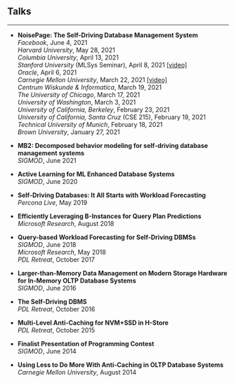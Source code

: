## Talks
---

* **NoisePage: The Self-Driving Database Management System**
  <br/>
  *Facebook*, June 4, 2021
  <br/>
  *Harvard University*, May 28, 2021
  <br/>
  *Columbia University*, April 13, 2021
  <br/>
  *Stanford University* (MLSys Seminar), April 8, 2021
  [[video]](https://www.youtube.com/watch?v=sY1c7qqQeuA)
  <br/>
  *Oracle*, April 6, 2021
  <br/>
  *Carnegie Mellon University*, March 22, 2021
  [[video]](https://www.youtube.com/watch?v=YqW9Pq5488s)
  <br/>
  *Centrum Wiskunde & Informatica*, March 19, 2021
  <br/>
  *The University of Chicago*, March 17, 2021
  <br/>
  *University of Washington*, March 3, 2021
  <br/>
  *University of California, Berkeley*, February 23, 2021
  <br/>
  *University of California, Santa Cruz* (CSE 215), February 19, 2021
  <br/>
  *Technical University of Munich*, February 18, 2021
  <br/>
  *Brown University*, January 27, 2021

* **MB2: Decomposed behavior modeling for self-driving database management systems**
  <br/>
  *SIGMOD*, June 2021


* **Active Learning for ML Enhanced Database Systems**
  <br/>
  *SIGMOD*, June 2020
  
* **Self-Driving Databases: It All Starts with Workload Forecasting**
  <br/>
  *Percona Live*, May 2019
  
* **Efficiently Leveraging B-Instances for Query Plan Predictions**
  <br/>
  *Microsoft Research*, August 2018
  
* **Query-based Workload Forecasting for Self-Driving DBMSs**
  <br/>
  *SIGMOD*, June 2018
  <br/>
  *Microsoft Research*, May 2018
  <br/>
  *PDL Retreat*, October 2017
  
* **Larger-than-Memory Data Management on Modern Storage Hardware for In-Memory
OLTP Database Systems**
  <br/>
  *SIGMOD*, June 2016
  
* **The Self-Driving DBMS**
  <br/>
  *PDL Retreat*, October 2016
  
* **Multi-Level Anti-Caching for NVM+SSD in H-Store**
  <br/>
  *PDL Retreat*, October 2015
  
* **Finalist Presentation of Programming Contest**
  <br/>
  *SIGMOD*, June 2014
  
* **Using Less to Do More With Anti-Caching in OLTP Database Systems**
  <br/>
  *Carnegie Mellon University*, August 2014
